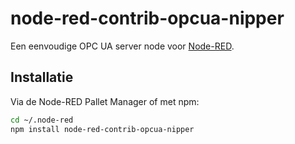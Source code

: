 # node-red-contrib-opcua-nipper

Een eenvoudige OPC UA server node voor [Node-RED](https://nodered.org).

## Installatie

Via de Node-RED Pallet Manager of met npm:

```bash
cd ~/.node-red
npm install node-red-contrib-opcua-nipper
